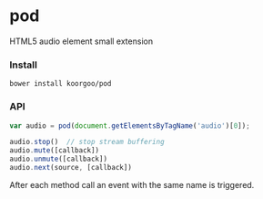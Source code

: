 pod
===

HTML5 audio element small extension


### Install

```shell
bower install koorgoo/pod
```


### API

```js
var audio = pod(document.getElementsByTagName('audio')[0]);

audio.stop()  // stop stream buffering
audio.mute([callback])
audio.unmute([callback])
audio.next(source, [callback])
```

After each method call an event with the same name is triggered.
